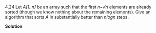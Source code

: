 4.24 Let *A[1..n]* be an array such that the first *n−√n* elements are already sorted 
(though we know nothing about the remaining elements). Give an algorithm that sorts *A*
 in substantially better than *nlogn* steps.

**Solution** 

